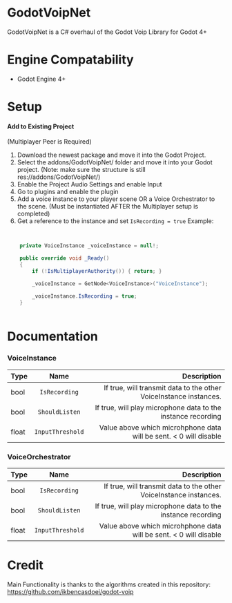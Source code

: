 # GodotVoipNet
GodotVoipNet is a C# overhaul of the Godot Voip Library for Godot 4+ 

# Engine Compatability

- Godot Engine 4+

# Setup

<h4>Add to Existing Project</h4> 

(Multiplayer Peer is Required)

1. Download the newest package and move it into the Godot Project.
2. Select the addons/GodotVoipNet/ folder and move it into your Godot project. (Note: make sure the structure is still res://addons/GodotVoipNet/)
3. Enable the Project Audio Settings and enable Input
4. Go to plugins and enable the plugin
5. Add a voice instance to your player scene OR a Voice Orchestrator to the scene. (Must be instantiated AFTER the Multiplayer setup is completed)
6. Get a reference to the instance and set `IsRecording = true`
Example: 
```csharp


	private VoiceInstance _voiceInstance = null!;

	public override void _Ready()
	{
		if (!IsMultiplayerAuthority()) { return; }

		_voiceInstance = GetNode<VoiceInstance>("VoiceInstance");

		_voiceInstance.IsRecording = true;
	}
	
```

# Documentation

### VoiceInstance
| Type         | Name | Description |
|--------------|:-----:|-----------:|
| bool |  `IsRecording` |        If true, will transmit data to the other VoiceInstance instances. |
| bool      |  `ShouldListen` |          If true, will play microphone data to the instance recording |
| float      |  `InputThreshold` |    Value above which microhphone data will be sent. < 0 will disable       |

### VoiceOrchestrator 
| Type         | Name | Description |
|--------------|:-----:|-----------:|
| bool |  `IsRecording` |        If true, will transmit data to the other VoiceInstance instances. |
| bool      |  `ShouldListen` |          If true, will play microphone data to the instance recording |
| float      |  `InputThreshold` |    Value above which microhphone data will be sent. < 0 will disable       |
# Credit
Main Functionality is thanks to the algorithms created in this repository:
	https://github.com/ikbencasdoei/godot-voip
	
